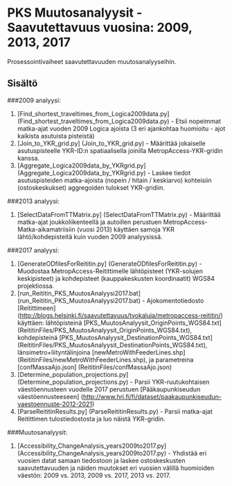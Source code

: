 # PKS Muutosanalyysit - Saavutettavuus vuosina: 2009, 2013, 2017

Prosessointivaiheet saavutettavuuden muutosanalyyseihin.

## Sisältö

###2009 analyysi:

1. [Find_shortest_traveltimes_from_Logica2009data.py] (Find_shortest_traveltimes_from_Logica2009data.py) - Etsii nopeimmat matka-ajat vuoden 2009 Logica ajoista (3 eri ajankohtaa huomioitu - ajot kaikista asutuista pisteistä)
2. [Join_to_YKR_grid.py] (Join_to_YKR_grid.py) - Määrittää jokaiselle asutuspisteelle YKR-ID:n spatiaalisella joinilla MetropAccess-YKR-gridin kanssa.
3. [Aggregate_Logica2009data_by_YKRgrid.py] (Aggregate_Logica2009data_by_YKRgrid.py) - Laskee tiedot asutuspisteiden matka-ajoista (nopein / hitain / keskiarvo) kohteisiin (ostoskeskukset) aggregoiden tulokset YKR-gridiin.

###2013 analyysi:

1. [SelectDataFromTTMatrix.py] (SelectDataFromTTMatrix.py) - Määrittää matka-ajat joukkoliikenteellä ja autoillen perustuen MetropAccess-Matka-aikamatriisiin (vuosi 2013) käyttäen samoja YKR lähtö/kohdepisteitä kuin vuoden 2009 analyysissä.

###2017 analyysi:

1. [GenerateODfilesForReititin.py] (GenerateODfilesForReititin.py) - Muodostaa MetropAccess-Reitittimelle lähtöpisteet (YKR-solujen keskipisteet) ja kohdepisteet (kauppakeskusten koordinaatit) WGS84 projektiossa.
2. [run_Reititin_PKS_MuutosAnalyysi2017.bat] (run_Reititin_PKS_MuutosAnalyysi2017.bat) - Ajokomentotiedosto [Reitittimeen] (http://blogs.helsinki.fi/saavutettavuus/tyokaluja/metropaccess-reititin/) käyttäen: lähtöpisteinä [PKS_MuutosAnalyysit_OriginPoints_WGS84.txt] (ReititinFiles/PKS_MuutosAnalyysit_OriginPoints_WGS84.txt),
kohdepisteinä [PKS_MuutosAnalyysit_DestinationPoints_WGS84.txt] (ReititinFiles/PKS_MuutosAnalyysit_DestinationPoints_WGS84.txt), länsimetro+liityntälinjoina [newMetroWithFeederLines.shp] (ReititinFiles/newMetroWithFeederLines.shp),
ja parametreina [confMassaAjo.json] (ReititinFiles/confMassaAjo.json)
3. [Determine_population_projections.py] (Determine_population_projections.py) - Parsii YKR-ruutukohtaisen väestöennusteen vuodelle 2017 perustuen [Pääkaupunkiseudun väestöennusteeseen] (http://www.hri.fi/fi/dataset/paakaupunkiseudun-vaestoennuste-2012-2021)
4. [ParseReititinResults.py] (ParseReititinResults.py) - Parsii matka-ajat Reitittimen tulostiedostosta ja luo näistä YKR-gridin.

###Muutosanalyysit:

1. [Accessibility_ChangeAnalysis_years2009to2017.py] (Accessibility_ChangeAnalysis_years2009to2017.py) - Yhdistää eri vuosien datat samaan tiedostoon ja laskee ostoskeskusten saavutettavuuden ja näiden muutokset eri vuosien välillä huomioiden väestön: 2009 vs. 2013, 2009 vs. 2017, 2013 vs. 2017.





